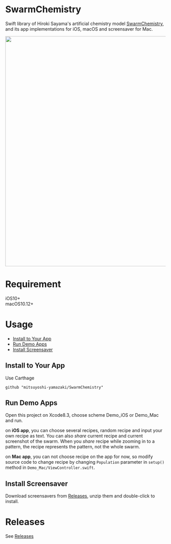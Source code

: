 # SwarmChemistry

Swift library of Hiroki Sayama's artificial chemistry model [SwarmChemistry](http://bingweb.binghamton.edu/~sayama/SwarmChemistry/), and its app implementations for iOS, macOS and screensaver for Mac.

<img width="720" src="https://user-images.githubusercontent.com/904354/29809092-b9351970-8cd5-11e7-8961-0444773cbfed.gif">

# Requirement

iOS10+<br>
macOS10.12+

# Usage

- [Install to Your App](#user-content-yourapp)
- [Run Demo Apps](#user-content-demoapp)
- [Install Screensaver](#user-content-screensaver)
 
## <a name="yourapp"></a>Install to Your App

Use Carthage 

```
github "mitsuyoshi-yamazaki/SwarmChemistry"
```

## <a name="demoapp"></a>Run Demo Apps

Open this project on Xcode8.3, choose scheme Demo_iOS or Demo_Mac and run.

on **iOS app**, you can choose several recipes, random recipe and input your own recipe as text.
You can also *share* current recipe and current screenshot of the swarm.
When you *share* recipe while zooming in to a pattern, the recipe represents the pattern, not the whole swarm.

on **Mac app**, you can not choose recipe on the app for now, so modify source code to change recipe by changing `Population` parameter in `setup()` method in `Demo_Mac/ViewController.swift`.


## <a name="screensaver"></a>Install Screensaver

Download screensavers from [Releases](#user-content-releases), unzip them and double-click to install.

# <a name="releases"></a>Releases

See [Releases](https://github.com/mitsuyoshi-yamazaki/SwarmChemistry/releases/)
